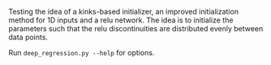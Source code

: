 Testing the idea of a kinks-based initializer, an improved initialization
method for 1D inputs and a relu network. The idea is to initialize the
parameters such that the relu discontinuities are distributed evenly between
data points.

Run `deep_regression.py --help` for options.

